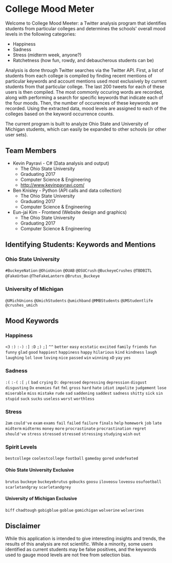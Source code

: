 College Mood Meter
===============

Welcome to College Mood Meeter: a Twitter analysis program that identifies students from particular colleges and determines the schools' overall mood levels in the following categories:

- Happiness
- Sadness
- Stress (midterm week, anyone?)
- Ratchetness (how fun, rowdy, and debaucherous students can be)

Analysis is done through Twitter searches via the Twitter API. First, a list of students from each college is compiled by finding recent mentions of particular keywords and account mentions used most exclusively by current students from that particular college. The last 200 tweets for each of these users is then compiled. The most commonly occuring words are recorded, along with performing a search for specific keywords that indicate each of the four moods. Then, the number of occurences of these keywords are recorded. Using the extracted data, mood levels are assigned to each of the colleges based on the keyword occurrence counts.

The current program is built to analyze Ohio State and University of Michigan students, which can easily be expanded to other schools (or other user sets).

## Team Members
- Kevin Payravi - C# (Data analysis and output)
    + The Ohio State University
    + Graduating 2017
    + Computer Science & Engineering
    + http://www.kevinpayravi.com/
- Ben Knisley - Python (API calls and data collection)
    + The Ohio State University
    + Graduating 2017
    + Computer Science & Engineering
- Eun-jai Kim - Frontend (Website design and graphics)
    + The Ohio State University
    + Graduating 2017
    + Computer Science & Engineering

## Identifying Students: Keywords and Mentions
### Ohio State University
`#BuckeyeNation` `@OhioUnion` `@OUAB` `@OSUCrush` `@BuckeyeCrushes` `@TBDBITL` `@FakeUrban` `@TheFakeLantern` `@Brutus_Buckeye`

### University of Michigan
`@UMichUnions` `@UmichStudents` `@umichband` `@MMBStudents` `@UMStudentlife` `@crushes_umich`

## Mood Keywords
### Happiness
`<3` `:)` `:-)` `:]` `:D` `;)` `;]` `^^` `better` `easy` `ecstatic` `excited` `family` `friends` `fun` `funny` `glad` `good` `happiest` `happiness` `happy` `hilarious` `kind` `kindness` `laugh` `laughing` `lol` `love` `loving` `nice` `passed` `win` `winning` `xD` `yay` `yes`
### Sadness
`:(` `:-(` `:[` `;(` `bad` `crying` `D:` `depressed` `depressing` `depression` `disgust` `disgusting` `Dx` `enemies` `fat` `fml` `gross` `hard` `hate` `idiot` `impolite` `judgement` `lose` `miserable` `miss` `mistake` `rude` `sad` `saddening` `saddest` `sadness` `shitty` `sick` `sin` `stupid` `suck` `sucks` `useless` `worst` `worthless`
### Stress
`2am` `could've` `exam` `exams` `fail` `failed` `failure` `finals` `help` `homework` `job` `late` `midterm` `midterms` `money` `more` `procrastinate` `procrastination` `regret` `should've` `stress` `stressed` `stressed` `stressing` `studying` `wish` `out`
### Spirit Levels
`bestcollege` `coolestcollege` `football` `gameday` `gored` `undefeated`
#### Ohio State University Exclusive
`brutus` `buckeye` `buckeyebrutus` `gobucks` `goosu` `iloveosu` `loveosu` `osufootball` `scarletandgray` `scarletandgrey`
#### University of Michigan Exclusive
`biff` `chadtough` `gobigblue` `goblue` `gomichigan` `wolverine` `wolverines`
## Disclaimer
While this application is intended to give interesting insights and trends, the results of this analysis are not scientific. While a minority, some users identified as current students may be false positives, and the keywords used to gauge mood levels are not free from selection bias.

